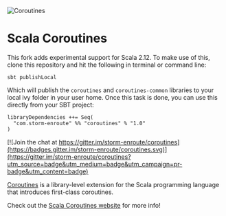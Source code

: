 
![Coroutines](/coroutines-128-xmas.png)

# Scala Coroutines

This fork adds experimental support for Scala 2.12. To make use of this, clone this repository and hit the following in terminal or command line:

```$xslt
sbt publishLocal
```

Which will publish the `coroutines` and `coroutines-common` libraries to your local ivy folder in your user home. Once this task is done, you can use this directly from your SBT project:

```$xslt
libraryDependencies ++= Seq(
  "com.storm-enroute" %% "coroutines" % "1.0"
)
``` 

[![Join the chat at https://gitter.im/storm-enroute/coroutines](https://badges.gitter.im/storm-enroute/coroutines.svg)](https://gitter.im/storm-enroute/coroutines?utm_source=badge&utm_medium=badge&utm_campaign=pr-badge&utm_content=badge)

[Coroutines](http://storm-enroute.com/coroutines)
is a library-level extension for the Scala programming language
that introduces first-class coroutines.

Check out the [Scala Coroutines website](http://storm-enroute.com/coroutines) for more info!